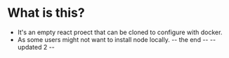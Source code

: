 # What is this?
* It's an empty react proect that can be cloned to configure with docker. 
* As some users might not want to install node locally.
-- the end --
-- updated 2 --
